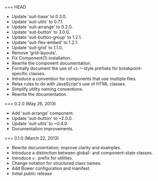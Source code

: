 === HEAD

* Update 'suit-base' to 0.3.0.
* Update 'suit-utils' to 0.7.1.
* Update 'suit-arrange' to 0.2.0.
* Update 'suit-button' to 3.0.0.
* Update 'suit-button-group' to 1.2.1.
* Update 'suit-flex-embed' to 1.2.1.
* Update 'suit-grid' to 1.1.0.
* Remove 'grid-layouts'.
* Fix Component(1) installation.
* Rewrite the component documentation.
* Formally document the use of `v1-*`-style prefixes for breakpoint-specific classes.
* Introduce a convention for components that use multiple files.
* Relax rules to do with JavaScript's use of HTML classes.
* Simplify utility naming conventions.
* Rewrite the documentation.

=== 0.2.0 (May 26, 2013)

* Add 'suit-arrange' component.
* Update 'suit-button' to ~2.0.0.
* Update 'suit-utils' to ~0.4.0.
* Documentation improvements.

=== 0.1.0 (March 22, 2013)

* Rewrite documentation; improve clarity and examples.
* Introduce a distinction between global- and component-state classes.
* Introduce `u-` prefix for utilities.
* Change notation for structured class names.
* Add Bower configuration and manifest.
* Initial public release
